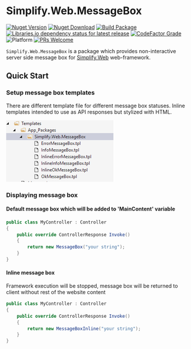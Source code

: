 # Simplify.Web.MessageBox

[![Nuget Version](https://img.shields.io/nuget/v/Simplify.Web.MessageBox)](https://www.nuget.org/packages/Simplify.Web.MessageBox/)
[![Nuget Download](https://img.shields.io/nuget/dt/Simplify.Web.MessageBox)](https://www.nuget.org/packages/Simplify.Web.MessageBox/)
[![Build Package](https://github.com/SimplifyNet/Simplify.Web.MessageBox/actions/workflows/build.yml/badge.svg)](https://github.com/SimplifyNet/Simplify.Web.MessageBox/actions/workflows/build.yml)
[![Libraries.io dependency status for latest release](https://img.shields.io/librariesio/release/nuget/Simplify.Web.MessageBox)](https://libraries.io/nuget/Simplify.Web.MessageBox)
[![CodeFactor Grade](https://img.shields.io/codefactor/grade/github/SimplifyNet/Simplify.Web.MessageBox)](https://www.codefactor.io/repository/github/simplifynet/simplify.web.MessageBox)
![Platform](https://img.shields.io/badge/platform-NET%205.0%20%7C%20.NET%20Standard%202.0%20%7C%20.NET%204.6.2-lightgrey)
[![PRs Welcome](https://img.shields.io/badge/PRs-welcome-brightgreen)](http://makeapullrequest.com)

`Simplify.Web.MessageBox` is a package which provides non-interactive server side message box for [Simplify.Web](https://github.com/SimplifyNet/Simplify.Web) web-framework.

## Quick Start

### Setup message box templates

There are different template file for different message box statuses.
Inline templates intended to use as API responses but stylized with HTML.

![Template files](https://raw.githubusercontent.com/SimplifyNet/Simplify.Web.MessageBox/master/images/template-files.png)

### Displaying message box

#### Default message box which will be added to 'MainContent' variable

```csharp
public class MyController : Controller
{
    public override ControllerResponse Invoke()
    {
        return new MessageBox("your string");
    }
}
```

#### Inline message box

Framework execution will be stopped, message box will be returned to client without rest of the website content

```csharp
public class MyController : Controller
{
    public override ControllerResponse Invoke()
    {
        return new MessageBoxInline("your string");
    }
}
```
